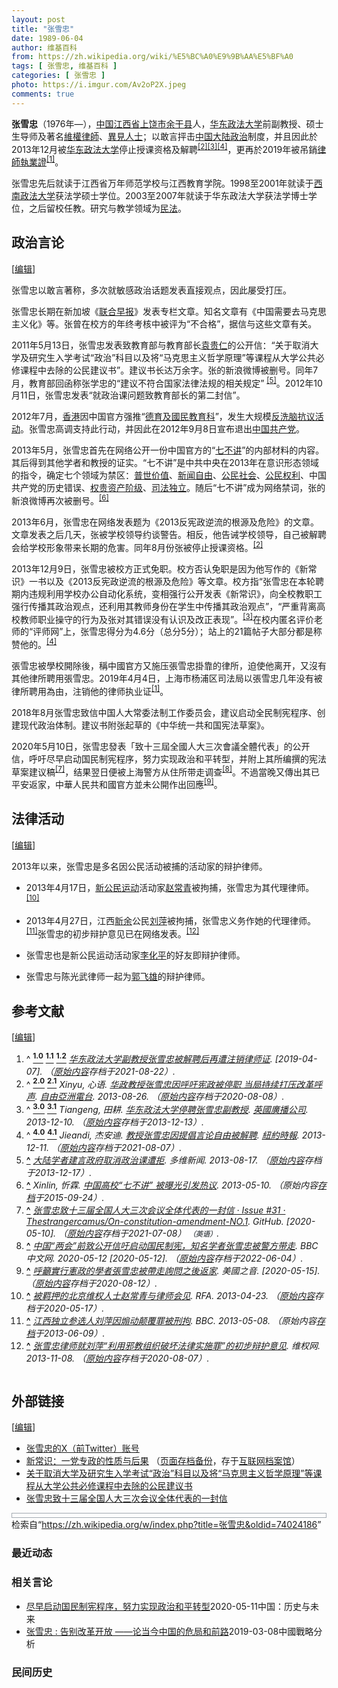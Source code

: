 ```yaml
---
layout: post
title: "张雪忠"
date: 1989-06-04
author: 维基百科
from: https://zh.wikipedia.org/wiki/%E5%BC%A0%E9%9B%AA%E5%BF%A0
tags: [ 张雪忠, 维基百科 ]
categories: [ 张雪忠 ]
photo: https://i.imgur.com/Av2oP2X.jpeg
comments: true
---
```

<div class="mw-content-ltr mw-parser-output" lang="zh" dir="ltr"><style data-mw-deduplicate="TemplateStyles:r83732082">.mw-parser-output .infobox-subbox{padding:0;border:none;margin:-3px;width:auto;min-width:100%;font-size:100%;clear:none;float:none;background-color:transparent}.mw-parser-output .infobox-3cols-child{margin:auto}.mw-parser-output .infobox .navbar{font-size:100%}body.skin-minerva .mw-parser-output .infobox-header,body.skin-minerva .mw-parser-output .infobox-subheader,body.skin-minerva .mw-parser-output .infobox-above,body.skin-minerva .mw-parser-output .infobox-title,body.skin-minerva .mw-parser-output .infobox-image,body.skin-minerva .mw-parser-output .infobox-full-data,body.skin-minerva .mw-parser-output .infobox-below{text-align:center}@media screen{html.skin-theme-clientpref-night .mw-parser-output .infobox-full-data:not(.notheme)>div:not(.notheme)[style]{background:#1f1f23!important;color:#f8f9fa}@media screen and (prefers-color-scheme:dark){html.skin-theme-clientpref-os .mw-parser-output .infobox-full-data:not(.notheme) div:not(.notheme){background:#1f1f23!important;color:#f8f9fa}}html.skin-theme-clientpref-night .mw-parser-output .infobox td div:not(.notheme)[style]{background:transparent!important;color:var(--color-base,#202122)}@media screen and (prefers-color-scheme:dark){html.skin-theme-clientpref-os .mw-parser-output .infobox td div:not(.notheme)[style]{background:transparent!important;color:var(--color-base,#202122)}}html.skin-theme-clientpref-night .mw-parser-output .infobox td div.NavHead:not(.notheme)[style]{background:transparent!important}}@media screen and (prefers-color-scheme:dark){html.skin-theme-clientpref-os .mw-parser-output .infobox td div.NavHead:not(.notheme)[style]{background:transparent!important}}@media(min-width:640px){body.skin--responsive .mw-parser-output .infobox-table{display:table!important}body.skin--responsive .mw-parser-output .infobox-table>caption{display:table-caption!important}body.skin--responsive .mw-parser-output .infobox-table>tbody{display:table-row-group}body.skin--responsive .mw-parser-output .infobox-table tr{display:table-row!important}body.skin--responsive .mw-parser-output .infobox-table th,body.skin--responsive .mw-parser-output .infobox-table td{padding-left:inherit;padding-right:inherit}}</style>
<p><b>张雪忠</b>（1976年<span class="useeditintro" title="Template:BLP editintro">—</span>），<a href="/wiki/%E4%B8%AD%E8%8F%AF%E4%BA%BA%E6%B0%91%E5%85%B1%E5%92%8C%E5%9C%8B" class="mw-redirect" title="中華人民共和國">中国</a><a href="/wiki/%E6%B1%9F%E8%A5%BF%E7%9C%81" title="江西省">江西省</a><a href="/wiki/%E4%B8%8A%E9%A5%B6%E5%B8%82" title="上饶市">上饶市</a><a href="/wiki/%E4%BD%99%E5%B9%B2%E5%8E%BF" title="余干县">余干县</a>人，<a href="/wiki/%E5%8D%8E%E4%B8%9C%E6%94%BF%E6%B3%95%E5%A4%A7%E5%AD%A6" title="华东政法大学">华东政法大学</a>前副教授、硕士生导师及著名<a href="/wiki/%E7%B6%AD%E6%AC%8A%E5%BE%8B%E5%B8%AB" class="mw-redirect" title="維權律師">維權律師</a>、<a href="/wiki/%E7%95%B0%E8%A6%8B%E4%BA%BA%E5%A3%AB" class="mw-redirect" title="異見人士">異見人士</a>；以敢言抨击<a href="/wiki/%E4%B8%AD%E5%9B%BD%E5%A4%A7%E9%99%86%E6%94%BF%E6%B2%BB" class="mw-redirect" title="中国大陆政治">中国大陆政治</a>制度，并且因此於2013年12月被<a href="/wiki/%E5%8D%8E%E4%B8%9C%E6%94%BF%E6%B3%95%E5%A4%A7%E5%AD%A6" title="华东政法大学">华东政法大学</a>停止授课资格及解聘<sup id="cite_ref-rfa_2-0" class="reference"><a href="#cite_note-rfa-2"><span class="cite-bracket">[</span>2<span class="cite-bracket">]</span></a></sup><sup id="cite_ref-bbc_3-0" class="reference"><a href="#cite_note-bbc-3"><span class="cite-bracket">[</span>3<span class="cite-bracket">]</span></a></sup><sup id="cite_ref-nytimes_4-0" class="reference"><a href="#cite_note-nytimes-4"><span class="cite-bracket">[</span>4<span class="cite-bracket">]</span></a></sup>，更再於2019年被吊銷<a href="/wiki/%E4%B8%AD%E5%8D%8E%E4%BA%BA%E6%B0%91%E5%85%B1%E5%92%8C%E5%9B%BD%E5%BE%8B%E5%B8%88" title="中华人民共和国律师">律師執業證</a><sup id="cite_ref-zhuxiao_1-1" class="reference"><a href="#cite_note-zhuxiao-1"><span class="cite-bracket">[</span>1<span class="cite-bracket">]</span></a></sup>。
</p>
<meta property="mw:PageProp/toc">
<div class="mw-heading mw-heading2"></div>
<p>张雪忠先后就读于江西省万年师范学校与江西教育学院。1998至2001年就读于<a href="/wiki/%E8%A5%BF%E5%8D%97%E6%94%BF%E6%B3%95%E5%A4%A7%E5%AD%A6" title="西南政法大学">西南政法大学</a>获法学硕士学位。2003至2007年就读于华东政法大学获法学博士学位，之后留校任教。研究与教学领域为<a href="/wiki/%E6%B0%91%E6%B3%95" title="民法">民法</a>。
</p>
<div class="mw-heading mw-heading2"><h2 id="政治言论"><span id=".E6.94.BF.E6.B2.BB.E8.A8.80.E8.AE.BA"></span>政治言论</h2><span class="mw-editsection"><span class="mw-editsection-bracket">[</span><a href="/w/index.php?title=%E5%BC%A0%E9%9B%AA%E5%BF%A0&amp;action=edit&amp;section=2" title="编辑章节：政治言论"><span>编辑</span></a><span class="mw-editsection-bracket">]</span></span></div>
<p>张雪忠以敢言著称，多次就敏感政治话题发表直接观点，因此屡受打压。
</p><p>张雪忠长期在新加坡《<a href="/wiki/%E8%81%94%E5%90%88%E6%97%A9%E6%8A%A5" title="联合早报">联合早报</a>》发表专栏文章。知名文章有《中国需要去马克思主义化》等。张曾在校方的年终考核中被评为“不合格”，据信与这些文章有关。
</p><p>2011年5月13日，张雪忠发表致教育部与教育部长<a href="/wiki/%E8%A2%81%E8%B4%B5%E4%BB%81" title="袁贵仁">袁贵仁</a>的公开信：“关于取消大学及研究生入学考试“政治”科目以及将“马克思主义哲学原理”等课程从大学公共必修课程中去除的公民建议书”。建议书长达万余字。张的新浪微博被删号。同年7月，教育部回函称张学忠的“建议不符合国家法律法规的相关规定” <sup id="cite_ref-dwnews_5-0" class="reference"><a href="#cite_note-dwnews-5"><span class="cite-bracket">[</span>5<span class="cite-bracket">]</span></a></sup>。2012年10月11日，张雪忠发表“就政治课问题致教育部长的第二封信”。
</p><p>2012年7月，<a href="/wiki/%E9%A6%99%E6%B8%AF" title="香港">香港</a>因中国官方强推“<a href="/wiki/%E5%BE%B7%E8%82%B2%E5%8F%8A%E5%9C%8B%E6%B0%91%E6%95%99%E8%82%B2%E7%A7%91" title="德育及國民教育科">德育及國民教育科</a>”，发生大规模<a href="/wiki/%E5%85%A8%E6%B0%91%E8%A1%8C%E5%8B%95%EF%BC%8C%E5%8F%8D%E5%B0%8D%E6%B4%97%E8%85%A6%EF%BC%8C7%E6%9C%8829%E6%97%A5%EF%BC%8C%E8%90%AC%E4%BA%BA%E5%A4%A7%E9%81%8A%E8%A1%8C" title="全民行動，反對洗腦，7月29日，萬人大遊行">反洗脑抗议活动</a>。张雪忠高调支持此行动，并因此在2012年9月8日宣布退出<a href="/wiki/%E4%B8%AD%E5%9B%BD%E5%85%B1%E4%BA%A7%E5%85%9A" title="中国共产党">中国共产党</a>。
</p><p>2013年5月，张雪忠首先在网络公开一份中国官方的“<a href="/wiki/%E4%B8%83%E4%B8%8D%E8%AE%B2" title="七不讲">七不讲</a>”的内部材料的内容。其后得到其他学者和教授的证实。“七不讲”是中共中央在2013年在意识形态领域的指令，确定七个领域为禁区：<a href="/wiki/%E6%99%AE%E4%B8%96%E4%BB%B7%E5%80%BC" class="mw-redirect" title="普世价值">普世价值</a>、<a href="/wiki/%E6%96%B0%E9%97%BB%E8%87%AA%E7%94%B1" title="新闻自由">新闻自由</a>、<a href="/wiki/%E5%85%AC%E6%B0%91%E7%A4%BE%E4%BC%9A" title="公民社会">公民社会</a>、<a href="/wiki/%E5%85%AC%E6%B0%91%E6%9D%83%E5%88%A9" class="mw-redirect" title="公民权利">公民权利</a>、中国共产党的历史错误、<a href="/wiki/%E6%9D%83%E8%B4%B5%E8%B5%84%E4%BA%A7%E9%98%B6%E7%BA%A7" class="mw-redirect" title="权贵资产阶级">权贵资产阶级</a>、<a href="/wiki/%E5%8F%B8%E6%B3%95%E7%8D%A8%E7%AB%8B" title="司法獨立">司法独立</a>。随后“七不讲”成为网络禁词，张的新浪微博再次被删号。<sup id="cite_ref-rfa2_6-0" class="reference"><a href="#cite_note-rfa2-6"><span class="cite-bracket">[</span>6<span class="cite-bracket">]</span></a></sup>
</p><p>2013年6月，张雪忠在网络发表题为《2013反宪政逆流的根源及危险》的文章。文章发表之后几天，张被学校领导约谈警告。相反，他告诫学校领导，自己被解聘会给学校形象带来长期的危害。同年8月份张被停止授课资格。<sup id="cite_ref-rfa_2-1" class="reference"><a href="#cite_note-rfa-2"><span class="cite-bracket">[</span>2<span class="cite-bracket">]</span></a></sup>
</p><p>2013年12月9日，张雪忠被校方正式免职。校方否认免职是因为他写作的《新常识》一书以及《2013反宪政逆流的根源及危险》等文章。校方指“张雪忠在本轮聘期内违规利用学校办公自动化系统，变相强行公开发表《新常识》，向全校教职工强行传播其政治观点，还利用其教师身份在学生中传播其政治观点”，“严重背离高校教师职业操守的行为及张对其错误没有认识及改正表现”。<sup id="cite_ref-bbc_3-1" class="reference"><a href="#cite_note-bbc-3"><span class="cite-bracket">[</span>3<span class="cite-bracket">]</span></a></sup>在校内匿名评价老师的“评师网”上，张雪忠得分为4.6分（总分5分）；站上的21篇帖子大部分都是称赞他的。<sup id="cite_ref-nytimes_4-1" class="reference"><a href="#cite_note-nytimes-4"><span class="cite-bracket">[</span>4<span class="cite-bracket">]</span></a></sup>
</p><p>張雪忠被學校開除後，稱中國官方又施压張雪忠掛靠的律所，迫使他离开，又沒有其他律所聘用張雪忠。2019年4月4日，上海市杨浦区司法局以張雪忠几年没有被律所聘用為由，注销他的律师执业证<sup id="cite_ref-zhuxiao_1-2" class="reference"><a href="#cite_note-zhuxiao-1"><span class="cite-bracket">[</span>1<span class="cite-bracket">]</span></a></sup>。
</p><p>2018年8月张雪忠致信中国人大常委法制工作委员会，建议启动全民制宪程序、创建现代政治体制。建议书附张起草的《中华统一共和国宪法草案》。
</p><p>2020年5月10日，张雪忠發表「致十三屆全國人大三次會議全體代表」的公开信，呼吁尽早启动国民制宪程序，努力实现政治和平转型，并附上其所编撰的宪法草案建议稿<sup id="cite_ref-7" class="reference"><a href="#cite_note-7"><span class="cite-bracket">[</span>7<span class="cite-bracket">]</span></a></sup>，结果翌日便被上海警方从住所带走调查<sup id="cite_ref-8" class="reference"><a href="#cite_note-8"><span class="cite-bracket">[</span>8<span class="cite-bracket">]</span></a></sup>。不過當晚又傳出其已平安返家，中華人民共和國官方並未公開作出回應<sup id="cite_ref-9" class="reference"><a href="#cite_note-9"><span class="cite-bracket">[</span>9<span class="cite-bracket">]</span></a></sup>。
</p>
<div class="mw-heading mw-heading2"><h2 id="法律活动"><span id=".E6.B3.95.E5.BE.8B.E6.B4.BB.E5.8A.A8"></span>法律活动</h2><span class="mw-editsection"><span class="mw-editsection-bracket">[</span><a href="/w/index.php?title=%E5%BC%A0%E9%9B%AA%E5%BF%A0&amp;action=edit&amp;section=3" title="编辑章节：法律活动"><span>编辑</span></a><span class="mw-editsection-bracket">]</span></span></div>
<p>2013年以来，张雪忠是多名因公民活动被捕的活动家的辩护律师。
</p>
<ul><li>2013年4月17日，<a href="/wiki/%E6%96%B0%E5%85%AC%E6%B0%91%E8%BF%90%E5%8A%A8" title="新公民运动">新公民运动</a>活动家<a href="/wiki/%E8%B5%B5%E5%B8%B8%E9%9D%92" title="赵常青">赵常青</a>被拘捕，张雪忠为其代理律师。<sup id="cite_ref-rfa3_10-0" class="reference"><a href="#cite_note-rfa3-10"><span class="cite-bracket">[</span>10<span class="cite-bracket">]</span></a></sup></li></ul>
<ul><li>2013年4月27日，江西<a href="/wiki/%E6%96%B0%E4%BD%99" class="mw-redirect" title="新余">新余</a>公民<a href="/wiki/%E5%88%98%E8%90%8D_(%E7%BB%B4%E6%9D%83%E6%B4%BB%E5%8A%A8%E5%AE%B6)" title="刘萍 (维权活动家)">刘萍</a>被拘捕，张雪忠义务作她的代理律师。<sup id="cite_ref-bbc2_11-0" class="reference"><a href="#cite_note-bbc2-11"><span class="cite-bracket">[</span>11<span class="cite-bracket">]</span></a></sup>张雪忠的初步辩护意见已在网络发表。<sup id="cite_ref-" class="reference"><a href="#cite_note-"><span class="cite-bracket">[</span>12<span class="cite-bracket">]</span></a></sup></li></ul>
<ul><li>张雪忠也是新公民运动活动家<a href="/wiki/%E6%9D%8E%E5%8C%96%E5%B9%B3" title="李化平">李化平</a>的好友即辩护律师。</li></ul>
<ul><li>张雪忠与陈光武律师一起为<a href="/wiki/%E9%83%AD%E9%A3%9E%E9%9B%84" title="郭飞雄">郭飞雄</a>的辩护律师。</li></ul>
<div class="mw-heading mw-heading2"><h2 id="参考文献"><span id=".E5.8F.82.E8.80.83.E6.96.87.E7.8C.AE"></span>参考文献</h2><span class="mw-editsection"><span class="mw-editsection-bracket">[</span><a href="/w/index.php?title=%E5%BC%A0%E9%9B%AA%E5%BF%A0&amp;action=edit&amp;section=4" title="编辑章节：参考文献"><span>编辑</span></a><span class="mw-editsection-bracket">]</span></span></div>
<div class="reflist columns references-column-count references-column-count-2" style="-moz-column-count: 2; -webkit-column-count: 2; column-count: 2; list-style-type: decimal;">
<ol class="references">
<li id="cite_note-zhuxiao-1"><span class="mw-cite-backlink">^ <a href="#cite_ref-zhuxiao_1-0"><sup><b>1.0</b></sup></a> <a href="#cite_ref-zhuxiao_1-1"><sup><b>1.1</b></sup></a> <a href="#cite_ref-zhuxiao_1-2"><sup><b>1.2</b></sup></a></span> <span class="reference-text"><cite class="citation web"><a rel="nofollow" class="external text" href="https://web.archive.org/web/20210822082229/https://www.voachinese.com/a/Outspoken-Chinese-Law-Professor-Debarred-By-Shanghai-Authorities-20190404/4861854.html">华东政法大学副教授张雪忠被解聘后再遭注销律师证</a>.  <span class="reference-accessdate"> [<span class="nowrap">2019-04-07</span>]</span>. （<a rel="nofollow" class="external text" href="https://www.voachinese.com/a/Outspoken-Chinese-Law-Professor-Debarred-By-Shanghai-Authorities-20190404/4861854.html">原始内容</a>存档于2021-08-22）.</cite><span title="ctx_ver=Z39.88-2004&amp;rfr_id=info%3Asid%2Fzh.wikipedia.org%3A%E5%BC%A0%E9%9B%AA%E5%BF%A0&amp;rft.btitle=%E5%8D%8E%E4%B8%9C%E6%94%BF%E6%B3%95%E5%A4%A7%E5%AD%A6%E5%89%AF%E6%95%99%E6%8E%88%E5%BC%A0%E9%9B%AA%E5%BF%A0%E8%A2%AB%E8%A7%A3%E8%81%98%E5%90%8E%E5%86%8D%E9%81%AD%E6%B3%A8%E9%94%80%E5%BE%8B%E5%B8%88%E8%AF%81&amp;rft.genre=unknown&amp;rft_id=https%3A%2F%2Fwww.voachinese.com%2Fa%2FOutspoken-Chinese-Law-Professor-Debarred-By-Shanghai-Authorities-20190404%2F4861854.html&amp;rft_val_fmt=info%3Aofi%2Ffmt%3Akev%3Amtx%3Abook" class="Z3988"><span style="display:none;">&nbsp;</span></span></span>
</li>
<li id="cite_note-rfa-2"><span class="mw-cite-backlink">^ <a href="#cite_ref-rfa_2-0"><sup><b>2.0</b></sup></a> <a href="#cite_ref-rfa_2-1"><sup><b>2.1</b></sup></a></span> <span class="reference-text"><cite class="citation news">Xinyu, 心语. <a rel="nofollow" class="external text" href="https://web.archive.org/web/20200808101125/https://www.rfa.org/mandarin/yataibaodao/zhengzhi/sy2-08262013121241.html">华政教授张雪忠因呼吁宪政被停职 当局持续打压改革呼声</a>. <a href="/wiki/%E8%87%AA%E7%94%B1%E4%BA%9E%E6%B4%B2%E9%9B%BB%E5%8F%B0" class="mw-redirect" title="自由亞洲電台">自由亞洲電台</a>. 2013-08-26. （<a rel="nofollow" class="external text" href="http://www.rfa.org/mandarin/yataibaodao/zhengzhi/sy2-08262013121241.html">原始内容</a>存档于2020-08-08）.</cite><span title="ctx_ver=Z39.88-2004&amp;rfr_id=info%3Asid%2Fzh.wikipedia.org%3A%E5%BC%A0%E9%9B%AA%E5%BF%A0&amp;rft.atitle=%E5%8D%8E%E6%94%BF%E6%95%99%E6%8E%88%E5%BC%A0%E9%9B%AA%E5%BF%A0%E5%9B%A0%E5%91%BC%E5%90%81%E5%AE%AA%E6%94%BF%E8%A2%AB%E5%81%9C%E8%81%8C+%E5%BD%93%E5%B1%80%E6%8C%81%E7%BB%AD%E6%89%93%E5%8E%8B%E6%94%B9%E9%9D%A9%E5%91%BC%E5%A3%B0&amp;rft.aufirst=%E5%BF%83%E8%AF%AD&amp;rft.aulast=Xinyu&amp;rft.date=2013-08-26&amp;rft.genre=article&amp;rft_id=http%3A%2F%2Fwww.rfa.org%2Fmandarin%2Fyataibaodao%2Fzhengzhi%2Fsy2-08262013121241.html&amp;rft_val_fmt=info%3Aofi%2Ffmt%3Akev%3Amtx%3Ajournal" class="Z3988"><span style="display:none;">&nbsp;</span></span></span>
</li>
<li id="cite_note-bbc-3"><span class="mw-cite-backlink">^ <a href="#cite_ref-bbc_3-0"><sup><b>3.0</b></sup></a> <a href="#cite_ref-bbc_3-1"><sup><b>3.1</b></sup></a></span> <span class="reference-text"><cite class="citation news">Tiangeng, 田耕. <a rel="nofollow" class="external text" href="https://web.archive.org/web/20131213035345/http://www.bbc.co.uk/zhongwen/simp/china/2013/12/131210_zhangxuezhong_fired.shtml">华东政法大学停聘张雪忠副教授</a>. <a href="/wiki/%E8%8B%B1%E5%9C%8B%E5%BB%A3%E6%92%AD%E5%85%AC%E5%8F%B8" class="mw-redirect" title="英國廣播公司">英國廣播公司</a>. 2013-12-10. （<a rel="nofollow" class="external text" href="https://www.bbc.co.uk/zhongwen/simp/china/2013/12/131210_zhangxuezhong_fired.shtml">原始内容</a>存档于2013-12-13）.</cite><span title="ctx_ver=Z39.88-2004&amp;rfr_id=info%3Asid%2Fzh.wikipedia.org%3A%E5%BC%A0%E9%9B%AA%E5%BF%A0&amp;rft.atitle=%E5%8D%8E%E4%B8%9C%E6%94%BF%E6%B3%95%E5%A4%A7%E5%AD%A6%E5%81%9C%E8%81%98%E5%BC%A0%E9%9B%AA%E5%BF%A0%E5%89%AF%E6%95%99%E6%8E%88&amp;rft.aufirst=%E7%94%B0%E8%80%95&amp;rft.aulast=Tiangeng&amp;rft.date=2013-12-10&amp;rft.genre=article&amp;rft_id=http%3A%2F%2Fwww.bbc.co.uk%2Fzhongwen%2Fsimp%2Fchina%2F2013%2F12%2F131210_zhangxuezhong_fired.shtml&amp;rft_val_fmt=info%3Aofi%2Ffmt%3Akev%3Amtx%3Ajournal" class="Z3988"><span style="display:none;">&nbsp;</span></span></span>
</li>
<li id="cite_note-nytimes-4"><span class="mw-cite-backlink">^ <a href="#cite_ref-nytimes_4-0"><sup><b>4.0</b></sup></a> <a href="#cite_ref-nytimes_4-1"><sup><b>4.1</b></sup></a></span> <span class="reference-text"><cite class="citation news">Jieandi, 杰安迪. <a rel="nofollow" class="external text" href="https://web.archive.org/web/20210807075644/https://cn.nytimes.com/china/20131211/c11professor/">教授张雪忠因提倡言论自由被解聘</a>. <a href="/wiki/%E7%B4%90%E7%B4%84%E6%99%82%E5%A0%B1" class="mw-redirect" title="紐約時報">紐約時報</a>. 2013-12-11. （<a rel="nofollow" class="external text" href="http://cn.nytimes.com/china/20131211/c11professor/">原始内容</a>存档于2021-08-07）.</cite><span title="ctx_ver=Z39.88-2004&amp;rfr_id=info%3Asid%2Fzh.wikipedia.org%3A%E5%BC%A0%E9%9B%AA%E5%BF%A0&amp;rft.atitle=%E6%95%99%E6%8E%88%E5%BC%A0%E9%9B%AA%E5%BF%A0%E5%9B%A0%E6%8F%90%E5%80%A1%E8%A8%80%E8%AE%BA%E8%87%AA%E7%94%B1%E8%A2%AB%E8%A7%A3%E8%81%98&amp;rft.aufirst=%E6%9D%B0%E5%AE%89%E8%BF%AA&amp;rft.aulast=Jieandi&amp;rft.date=2013-12-11&amp;rft.genre=article&amp;rft_id=http%3A%2F%2Fcn.nytimes.com%2Fchina%2F20131211%2Fc11professor%2F&amp;rft_val_fmt=info%3Aofi%2Ffmt%3Akev%3Amtx%3Ajournal" class="Z3988"><span style="display:none;">&nbsp;</span></span></span>
</li>
<li id="cite_note-dwnews-5"><span class="mw-cite-backlink"><b><a href="#cite_ref-dwnews_5-0">^</a></b></span> <span class="reference-text"><cite class="citation news"><a rel="nofollow" class="external text" href="https://web.archive.org/web/20131217202151/http://china.dwnews.com/news/2011-08-17/58022140.html">大陆学者建言政府取消政治课遭拒</a>. 多维新闻. 2013-08-17. （<a rel="nofollow" class="external text" href="http://china.dwnews.com/news/2011-08-17/58022140.html">原始内容</a>存档于2013-12-17）.</cite><span title="ctx_ver=Z39.88-2004&amp;rfr_id=info%3Asid%2Fzh.wikipedia.org%3A%E5%BC%A0%E9%9B%AA%E5%BF%A0&amp;rft.atitle=%E5%A4%A7%E9%99%86%E5%AD%A6%E8%80%85%E5%BB%BA%E8%A8%80%E6%94%BF%E5%BA%9C%E5%8F%96%E6%B6%88%E6%94%BF%E6%B2%BB%E8%AF%BE%E9%81%AD%E6%8B%92&amp;rft.date=2013-08-17&amp;rft.genre=article&amp;rft_id=http%3A%2F%2Fchina.dwnews.com%2Fnews%2F2011-08-17%2F58022140.html&amp;rft_val_fmt=info%3Aofi%2Ffmt%3Akev%3Amtx%3Ajournal" class="Z3988"><span style="display:none;">&nbsp;</span></span></span>
</li>
<li id="cite_note-rfa2-6"><span class="mw-cite-backlink"><b><a href="#cite_ref-rfa2_6-0">^</a></b></span> <span class="reference-text"><cite class="citation news">Xinlin, 忻霖. <a rel="nofollow" class="external text" href="http://www.rfa.org/mandarin/yataibaodao/kejiaowen/gx-05102013112922.html">中国高校“七不讲” 被曝光引发热议</a>. 2013-05-10. （原始内容<a rel="nofollow" class="external text" href="https://web.archive.org/web/20150924133645/http://www.rfa.org/mandarin/yataibaodao/kejiaowen/gx-05102013112922.html">存档</a>于2015-09-24）.</cite><span title="ctx_ver=Z39.88-2004&amp;rfr_id=info%3Asid%2Fzh.wikipedia.org%3A%E5%BC%A0%E9%9B%AA%E5%BF%A0&amp;rft.atitle=%E4%B8%AD%E5%9B%BD%E9%AB%98%E6%A0%A1%E2%80%9C%E4%B8%83%E4%B8%8D%E8%AE%B2%E2%80%9D+%E8%A2%AB%E6%9B%9D%E5%85%89%E5%BC%95%E5%8F%91%E7%83%AD%E8%AE%AE&amp;rft.aufirst=%E5%BF%BB%E9%9C%96&amp;rft.aulast=Xinlin&amp;rft.date=2013-05-10&amp;rft.genre=article&amp;rft_id=http%3A%2F%2Fwww.rfa.org%2Fmandarin%2Fyataibaodao%2Fkejiaowen%2Fgx-05102013112922.html&amp;rft_val_fmt=info%3Aofi%2Ffmt%3Akev%3Amtx%3Ajournal" class="Z3988"><span style="display:none;">&nbsp;</span></span></span>
</li>
<li id="cite_note-7"><span class="mw-cite-backlink"><b><a href="#cite_ref-7">^</a></b></span> <span class="reference-text"><cite class="citation web"><a rel="nofollow" class="external text" href="https://web.archive.org/web/20210708180412/https://github.com/Thestrangercamus/On-constitution-amendment-NO.1/issues/31">张雪忠致十三届全国人大三次会议全体代表的一封信 · Issue #31 · Thestrangercamus/On-constitution-amendment-NO.1</a>. GitHub.  <span class="reference-accessdate"> [<span class="nowrap">2020-05-10</span>]</span>. （<a rel="nofollow" class="external text" href="https://github.com/Thestrangercamus/On-constitution-amendment-NO.1/issues/31">原始内容</a>存档于2021-07-08） <span style="font-family: sans-serif; cursor: default; color:var(--color-subtle, #54595d); font-size: 0.8em; bottom: 0.1em; font-weight: bold;" title="连接到英语网页">（英语）</span>.</cite><span title="ctx_ver=Z39.88-2004&amp;rfr_id=info%3Asid%2Fzh.wikipedia.org%3A%E5%BC%A0%E9%9B%AA%E5%BF%A0&amp;rft.atitle=%E5%BC%A0%E9%9B%AA%E5%BF%A0%E8%87%B4%E5%8D%81%E4%B8%89%E5%B1%8A%E5%85%A8%E5%9B%BD%E4%BA%BA%E5%A4%A7%E4%B8%89%E6%AC%A1%E4%BC%9A%E8%AE%AE%E5%85%A8%E4%BD%93%E4%BB%A3%E8%A1%A8%E7%9A%84%E4%B8%80%E5%B0%81%E4%BF%A1+%C2%B7+Issue+%2331+%C2%B7+Thestrangercamus%2FOn-constitution-amendment-NO.1&amp;rft.genre=unknown&amp;rft.jtitle=GitHub&amp;rft_id=https%3A%2F%2Fgithub.com%2FThestrangercamus%2FOn-constitution-amendment-NO.1%2Fissues%2F31&amp;rft_val_fmt=info%3Aofi%2Ffmt%3Akev%3Amtx%3Ajournal" class="Z3988"><span style="display:none;">&nbsp;</span></span></span>
</li>
<li id="cite_note-8"><span class="mw-cite-backlink"><b><a href="#cite_ref-8">^</a></b></span> <span class="reference-text"><cite class="citation web"><a rel="nofollow" class="external text" href="https://web.archive.org/web/20220604164652/https://www.bbc.com/zhongwen/simp/chinese-news-52614586">中国“两会”前致公开信吁启动国民制宪，知名学者张雪忠被警方带走</a>. BBC中文网. 2020-05-12 <span class="reference-accessdate"> [<span class="nowrap">2020-05-12</span>]</span>. （<a rel="nofollow" class="external text" href="https://www.bbc.com/zhongwen/simp/chinese-news-52614586">原始内容</a>存档于2022-06-04）.</cite><span title="ctx_ver=Z39.88-2004&amp;rfr_id=info%3Asid%2Fzh.wikipedia.org%3A%E5%BC%A0%E9%9B%AA%E5%BF%A0&amp;rft.atitle=%E4%B8%AD%E5%9B%BD%E2%80%9C%E4%B8%A4%E4%BC%9A%E2%80%9D%E5%89%8D%E8%87%B4%E5%85%AC%E5%BC%80%E4%BF%A1%E5%90%81%E5%90%AF%E5%8A%A8%E5%9B%BD%E6%B0%91%E5%88%B6%E5%AE%AA%EF%BC%8C%E7%9F%A5%E5%90%8D%E5%AD%A6%E8%80%85%E5%BC%A0%E9%9B%AA%E5%BF%A0%E8%A2%AB%E8%AD%A6%E6%96%B9%E5%B8%A6%E8%B5%B0&amp;rft.date=2020-05-12&amp;rft.genre=unknown&amp;rft.jtitle=BBC%E4%B8%AD%E6%96%87%E7%BD%91&amp;rft_id=https%3A%2F%2Fwww.bbc.com%2Fzhongwen%2Fsimp%2Fchinese-news-52614586&amp;rft_val_fmt=info%3Aofi%2Ffmt%3Akev%3Amtx%3Ajournal" class="Z3988"><span style="display:none;">&nbsp;</span></span></span>
</li>
<li id="cite_note-9"><span class="mw-cite-backlink"><b><a href="#cite_ref-9">^</a></b></span> <span class="reference-text"><cite class="citation web"><a rel="nofollow" class="external text" href="https://web.archive.org/web/20200812151242/https://www.voacantonese.com/a/chinese-scholar-zhang-xuezhong-returns-home-questioning-political-reform-20200512/5416604.html">呼籲實行憲政的學者張雪忠被帶走詢問之後返家</a>. 美國之音.  <span class="reference-accessdate"> [<span class="nowrap">2020-05-15</span>]</span>. （<a rel="nofollow" class="external text" href="https://www.voacantonese.com/a/chinese-scholar-zhang-xuezhong-returns-home-questioning-political-reform-20200512/5416604.html">原始内容</a>存档于2020-08-12）.</cite><span title="ctx_ver=Z39.88-2004&amp;rfr_id=info%3Asid%2Fzh.wikipedia.org%3A%E5%BC%A0%E9%9B%AA%E5%BF%A0&amp;rft.atitle=%E5%91%BC%E7%B1%B2%E5%AF%A6%E8%A1%8C%E6%86%B2%E6%94%BF%E7%9A%84%E5%AD%B8%E8%80%85%E5%BC%B5%E9%9B%AA%E5%BF%A0%E8%A2%AB%E5%B8%B6%E8%B5%B0%E8%A9%A2%E5%95%8F%E4%B9%8B%E5%BE%8C%E8%BF%94%E5%AE%B6&amp;rft.genre=unknown&amp;rft.jtitle=%E7%BE%8E%E5%9C%8B%E4%B9%8B%E9%9F%B3&amp;rft_id=https%3A%2F%2Fwww.voacantonese.com%2Fa%2Fchinese-scholar-zhang-xuezhong-returns-home-questioning-political-reform-20200512%2F5416604.html&amp;rft_val_fmt=info%3Aofi%2Ffmt%3Akev%3Amtx%3Ajournal" class="Z3988"><span style="display:none;">&nbsp;</span></span></span>
</li>
<li id="cite_note-rfa3-10"><span class="mw-cite-backlink"><b><a href="#cite_ref-rfa3_10-0">^</a></b></span> <span class="reference-text"><cite class="citation news"><a rel="nofollow" class="external text" href="https://web.archive.org/web/20200517002829/https://www.rfa.org/mandarin/Xinwen/1-04232013110445.html">被羁押的北京维权人士赵常青与律师会见</a>. RFA. 2013-04-23. （<a rel="nofollow" class="external text" href="http://www.rfa.org/mandarin/Xinwen/1-04232013110445.html">原始内容</a>存档于2020-05-17）.</cite><span title="ctx_ver=Z39.88-2004&amp;rfr_id=info%3Asid%2Fzh.wikipedia.org%3A%E5%BC%A0%E9%9B%AA%E5%BF%A0&amp;rft.atitle=%E8%A2%AB%E7%BE%81%E6%8A%BC%E7%9A%84%E5%8C%97%E4%BA%AC%E7%BB%B4%E6%9D%83%E4%BA%BA%E5%A3%AB%E8%B5%B5%E5%B8%B8%E9%9D%92%E4%B8%8E%E5%BE%8B%E5%B8%88%E4%BC%9A%E8%A7%81&amp;rft.date=2013-04-23&amp;rft.genre=article&amp;rft_id=http%3A%2F%2Fwww.rfa.org%2Fmandarin%2FXinwen%2F1-04232013110445.html&amp;rft_val_fmt=info%3Aofi%2Ffmt%3Akev%3Amtx%3Ajournal" class="Z3988"><span style="display:none;">&nbsp;</span></span></span>
</li>
<li id="cite_note-bbc2-11"><span class="mw-cite-backlink"><b><a href="#cite_ref-bbc2_11-0">^</a></b></span> <span class="reference-text"><cite class="citation news"><a rel="nofollow" class="external text" href="https://www.bbc.co.uk/zhongwen/simp/china/2013/05/130508_china_activist_subversion.shtml">江西独立参选人刘萍因煽动颠覆罪被刑拘</a>. BBC. 2013-05-08. （原始内容<a rel="nofollow" class="external text" href="https://web.archive.org/web/20130609233338/http://www.bbc.co.uk/zhongwen/simp/china/2013/05/130508_china_activist_subversion.shtml">存档</a>于2013-06-09）.</cite><span title="ctx_ver=Z39.88-2004&amp;rfr_id=info%3Asid%2Fzh.wikipedia.org%3A%E5%BC%A0%E9%9B%AA%E5%BF%A0&amp;rft.atitle=%E6%B1%9F%E8%A5%BF%E7%8B%AC%E7%AB%8B%E5%8F%82%E9%80%89%E4%BA%BA%E5%88%98%E8%90%8D%E5%9B%A0%E7%85%BD%E5%8A%A8%E9%A2%A0%E8%A6%86%E7%BD%AA%E8%A2%AB%E5%88%91%E6%8B%98&amp;rft.date=2013-05-08&amp;rft.genre=article&amp;rft_id=http%3A%2F%2Fwww.bbc.co.uk%2Fzhongwen%2Fsimp%2Fchina%2F2013%2F05%2F130508_china_activist_subversion.shtml&amp;rft_val_fmt=info%3Aofi%2Ffmt%3Akev%3Amtx%3Ajournal" class="Z3988"><span style="display:none;">&nbsp;</span></span></span>
</li>
<li id="cite_note-3-12"><span class="mw-cite-backlink"><b><a href="#cite_ref-3_12-0">^</a></b></span> <span class="reference-text"><cite class="citation web"><a rel="nofollow" class="external text" href="https://web.archive.org/web/20200807211822/http://wqw2010.blogspot.com/2013/11/blog-post_6665.html">张雪忠律师就刘萍“利用邪教组织破坏法律实施罪”的初步辩护意见</a>. 维权网. 2013-11-08. （<a rel="nofollow" class="external text" href="http://wqw2010.blogspot.com/2013/11/blog-post_6665.html">原始内容</a>存档于2020-08-07）.</cite><span title="ctx_ver=Z39.88-2004&amp;rfr_id=info%3Asid%2Fzh.wikipedia.org%3A%E5%BC%A0%E9%9B%AA%E5%BF%A0&amp;rft.btitle=%E5%BC%A0%E9%9B%AA%E5%BF%A0%E5%BE%8B%E5%B8%88%E5%B0%B1%E5%88%98%E8%90%8D%E2%80%9C%E5%88%A9%E7%94%A8%E9%82%AA%E6%95%99%E7%BB%84%E7%BB%87%E7%A0%B4%E5%9D%8F%E6%B3%95%E5%BE%8B%E5%AE%9E%E6%96%BD%E7%BD%AA%E2%80%9D%E7%9A%84%E5%88%9D%E6%AD%A5%E8%BE%A9%E6%8A%A4%E6%84%8F%E8%A7%81&amp;rft.date=2013-11-08&amp;rft.genre=unknown&amp;rft.pub=%E7%BB%B4%E6%9D%83%E7%BD%91&amp;rft_id=http%3A%2F%2Fwqw2010.blogspot.com%2F2013%2F11%2Fblog-post_6665.html&amp;rft_val_fmt=info%3Aofi%2Ffmt%3Akev%3Amtx%3Abook" class="Z3988"><span style="display:none;">&nbsp;</span></span></span>
</li>
</ol></div>
<div class="mw-heading mw-heading2"><h2 id="外部链接"><span id=".E5.A4.96.E9.83.A8.E9.93.BE.E6.8E.A5"></span>外部链接</h2><span class="mw-editsection"><span class="mw-editsection-bracket">[</span><a href="/w/index.php?title=%E5%BC%A0%E9%9B%AA%E5%BF%A0&amp;action=edit&amp;section=5" title="编辑章节：外部链接"><span>编辑</span></a><span class="mw-editsection-bracket">]</span></span></div>
<ul><li><a rel="nofollow" class="external text" href="https://twitter.com/zxzlaw">张雪忠的X（前Twitter）账号</a></li>
<li><a rel="nofollow" class="external text" href="https://docs.google.com/file/d/0B12B8XT3C2sTa1c4U1pQQWhBZ2M/edit?pli=1">新常识：一党专政的性质与后果</a> （<a rel="nofollow" class="external text" href="//web.archive.org/web/20200809012440/https://docs.google.com/file/d/0B12B8XT3C2sTa1c4U1pQQWhBZ2M/edit?pli=1">页面存档备份</a>，存于<a href="/wiki/%E4%BA%92%E8%81%94%E7%BD%91%E6%A1%A3%E6%A1%88%E9%A6%86" title="互联网档案馆">互联网档案馆</a>）</li>
<li><a rel="nofollow" class="external text" href="https://web.archive.org/web/20131217202151/http://china.dwnews.com/news/2011-08-17/58022140.html">关于取消大学及研究生入学考试“政治”科目以及将“马克思主义哲学原理”等课程从大学公共必修课程中去除的公民建议书</a></li>
<li><a rel="nofollow" class="external text" href="https://github.com/Thestrangercamus/On-constitution-amendment-NO.1/issues/31?dt_dapp=1">张雪忠致十三届全国人大三次会议全体代表的一封信</a></li></ul>
<div class="navbox-styles"><style data-mw-deduplicate="TemplateStyles:r84265675">.mw-parser-output .hlist dl,.mw-parser-output .hlist ol,.mw-parser-output .hlist ul{margin:0;padding:0}.mw-parser-output .hlist dd,.mw-parser-output .hlist dt,.mw-parser-output .hlist li{margin:0;display:inline}.mw-parser-output .hlist.inline,.mw-parser-output .hlist.inline dl,.mw-parser-output .hlist.inline ol,.mw-parser-output .hlist.inline ul,.mw-parser-output .hlist dl dl,.mw-parser-output .hlist dl ol,.mw-parser-output .hlist dl ul,.mw-parser-output .hlist ol dl,.mw-parser-output .hlist ol ol,.mw-parser-output .hlist ol ul,.mw-parser-output .hlist ul dl,.mw-parser-output .hlist ul ol,.mw-parser-output .hlist ul ul{display:inline}.mw-parser-output .hlist .mw-empty-li{display:none}.mw-parser-output .hlist dt::after{content:" :"}.mw-parser-output .hlist dd::after,.mw-parser-output .hlist li::after{content:" · ";font-weight:bold}.mw-parser-output .hlist-pipe dd::after,.mw-parser-output .hlist-pipe li::after{content:" | ";font-weight:normal}.mw-parser-output .hlist-hyphen dd::after,.mw-parser-output .hlist-hyphen li::after{content:" - ";font-weight:normal}.mw-parser-output .hlist-comma dd::after,.mw-parser-output .hlist-comma li::after{content:"、";font-weight:normal}.mw-parser-output .hlist dd:last-child::after,.mw-parser-output .hlist dt:last-child::after,.mw-parser-output .hlist li:last-child::after{content:none}.mw-parser-output .hlist ol{counter-reset:listitem}.mw-parser-output .hlist ol>li{counter-increment:listitem}.mw-parser-output .hlist ol>li::before{content:" "counter(listitem)"\a0 "}.mw-parser-output .hlist dd ol>li:first-child::before,.mw-parser-output .hlist dt ol>li:first-child::before,.mw-parser-output .hlist li ol>li:first-child::before{content:"（"counter(listitem)"\a0 "}.mw-parser-output ul.cslist,.mw-parser-output ul.sslist{margin:0;padding:0;display:inline-block;list-style:none}.mw-parser-output .cslist li,.mw-parser-output .sslist li{margin:0;display:inline-block}.mw-parser-output .cslist li::after{content:"，"}.mw-parser-output .sslist li::after{content:"；"}.mw-parser-output .cslist li:last-child::after,.mw-parser-output .sslist li:last-child::after{content:none}</style><style data-mw-deduplicate="TemplateStyles:r84261037">.mw-parser-output .navbox{box-sizing:border-box;border:1px solid #a2a9b1;width:100%;clear:both;font-size:88%;text-align:center;padding:1px;margin:1em auto 0}.mw-parser-output .navbox .navbox{margin-top:0}.mw-parser-output .navbox+.navbox,.mw-parser-output .navbox+.navbox-styles+.navbox{margin-top:-1px}.mw-parser-output .navbox-inner,.mw-parser-output .navbox-subgroup{width:100%}.mw-parser-output .navbox-group,.mw-parser-output .navbox-title,.mw-parser-output .navbox-abovebelow{text-align:center;padding-left:1em;padding-right:1em}.mw-parser-output .navbox-group{white-space:nowrap;text-align:right}.mw-parser-output .navbox,.mw-parser-output .navbox-subgroup{background-color:#fdfdfd}.mw-parser-output .navbox-list{border-color:#fdfdfd}.mw-parser-output .navbox-list-with-group{text-align:left;border-left-width:2px;border-left-style:solid}.mw-parser-output tr+tr>.navbox-abovebelow,.mw-parser-output tr+tr>.navbox-group,.mw-parser-output tr+tr>.navbox-image,.mw-parser-output tr+tr>.navbox-list{border-top:2px solid #fdfdfd}.mw-parser-output .navbox-title{background-color:#ccf;position:relative}.mw-parser-output .navbox-abovebelow,.mw-parser-output .navbox-group,.mw-parser-output .navbox-subgroup .navbox-title{background-color:#ddf}.mw-parser-output .navbox-subgroup .navbox-group,.mw-parser-output .navbox-subgroup .navbox-abovebelow{background-color:#e6e6ff}.mw-parser-output .navbox-even{background-color:#f7f7f7}.mw-parser-output .navbox-odd{background-color:transparent}.mw-parser-output .navbox .hlist td dl,.mw-parser-output .navbox .hlist td ol,.mw-parser-output .navbox .hlist td ul,.mw-parser-output .navbox td.hlist dl,.mw-parser-output .navbox td.hlist ol,.mw-parser-output .navbox td.hlist ul{padding:0.125em 0}.mw-parser-output .navbox .navbar{display:block;font-size:100%}.mw-parser-output .navbox-title .navbar{float:left;text-align:left;margin-right:0.5em;width:auto;padding-left:0.2em;position:absolute;left:1em}.mw-parser-output .navbox .mw-collapsible-toggle{margin-left:0.5em;position:absolute;right:1em}body.skin--responsive .mw-parser-output .navbox-image img{max-width:none!important}@media print{body.ns-0 .mw-parser-output .navbox{display:none!important}}</style></div><div role="navigation" class="navbox" aria-labelledby="中國大陸維權運動：中国大陸维权律师" style="padding:3px"></div>
<!-- 
NewPP limit report
Parsed by mw‐api‐int.codfw.main‐5bdcc6676c‐z6cbd
Cached time: 20250123114244
Cache expiry: 2592000
Reduced expiry: false
Complications: [show‐toc]
CPU time usage: 0.431 seconds
Real time usage: 0.518 seconds
Preprocessor visited node count: 3459/1000000
Post‐expand include size: 72347/2097152 bytes
Template argument size: 2582/2097152 bytes
Highest expansion depth: 19/100
Expensive parser function count: 0/500
Unstrip recursion depth: 0/20
Unstrip post‐expand size: 28602/5000000 bytes
Lua time usage: 0.214/10.000 seconds
Lua memory usage: 3615136/52428800 bytes
Number of Wikibase entities loaded: 1/400
-->
<!--
Transclusion expansion time report (%,ms,calls,template)
100.00%  436.170      1 -total
 36.44%  158.960      1 Template:Infobox_person
 30.37%  132.458      1 Template:Infobox_person/core
 26.63%  116.135      1 Template:Infobox
 25.18%  109.834      1 Template:中国维权律师
 23.58%  102.863      1 Template:Navbox
 22.84%   99.611      1 Template:Reflist
 12.78%   55.757      5 Template:Cite_web
  7.23%   31.528      1 Template:BD
  6.92%   30.187      7 Template:Cite_news
-->

<!-- Saved in parser cache with key zhwiki:pcache:3756040:|#|:idhash:canonical!zh and timestamp 20250123114244 and revision id 74024186. Rendering was triggered because: api-parse
 -->
</div><!--esi <esi:include src="/esitest-fa8a495983347898/content" /> --><noscript><img src="https://login.wikimedia.org/wiki/Special:CentralAutoLogin/start?useformat=desktop&amp;type=1x1&amp;usesul3=0" alt="" width="1" height="1" style="border: none; position: absolute;"></noscript>
<div class="printfooter" data-nosnippet="">检索自“<a dir="ltr" href="https://zh.wikipedia.org/w/index.php?title=张雪忠&amp;oldid=74024186">https://zh.wikipedia.org/w/index.php?title=张雪忠&amp;oldid=74024186</a>”</div><div id="recent-news"><h3>最近动态</h3><ul></ul></div><div id="open-opinion"><h3>相关言论</h3><ul><li><a href="https://nodebe4.github.io/opinion/2020-05-11/%E5%B0%BD%E6%97%A9%E5%90%AF%E5%8A%A8%E5%9B%BD%E6%B0%91%E5%88%B6%E5%AE%AA%E7%A8%8B%E5%BA%8F-%E5%8A%AA%E5%8A%9B%E5%AE%9E%E7%8E%B0%E6%94%BF%E6%B2%BB%E5%92%8C%E5%B9%B3%E8%BD%AC%E5%9E%8B/" title="张雪忠">尽早启动国民制宪程序，努力实现政治和平转型</a><time>2020-05-11</time><a class="tag">中国：历史与未来</a></li>
<li><a href="https://nodebe4.github.io/opinion/2019-03-08/%E5%BC%A0%E9%9B%AA%E5%BF%A0-%E5%91%8A%E5%88%AB%E6%94%B9%E9%9D%A9%E5%BC%80%E6%94%BE-%E8%AE%BA%E5%BD%93%E4%BB%8A%E4%B8%AD%E5%9B%BD%E7%9A%84%E5%8D%B1%E5%B1%80%E5%92%8C%E5%89%8D%E8%B7%AF/" title="张雪忠">张雪忠 : 告别改革开放 ——论当今中国的危局和前路</a><time>2019-03-08</time><a class="tag">中國戰略分析</a></li>
</ul></div><div id="mjls-record"><h3>民间历史</h3><ul></ul></div>